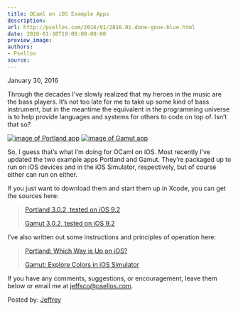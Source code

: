 ```yaml
---
title: OCaml on iOS Example Apps
description:
url: http://psellos.com/2016/01/2016.01.done-gone-blue.html
date: 2016-01-30T19:00:00-00:00
preview_image:
authors:
- Psellos
source:
---
```


<div class="date">January 30, 2016</div>

<p>Through the decades I’ve slowly realized that my heroes in the music are
the bass players. It’s not too late for me to take up some kind of bass
instrument, but in the meantime the equivalent in the programming
universe is to help provide languages and systems for others to code on
top of. Isn’t that so?</p>

<div class="flowaroundimg" style="margin-top: 0.4em;">
<a href="http://psellos.com/ocaml/example-app-portland.html"><img src="http://psellos.com/images/portland-upside-150.png" alt="image of Portland app"></a>
<a href="http://psellos.com/ocaml/example-app-gamut.html"><img src="http://psellos.com/images/gamut2-sky-blue-150.png" alt="image of Gamut app"></a>
</div>

<p>So, I guess that’s what I’m doing for OCaml on iOS. Most recently I’ve
updated the two example apps Portland and Gamut. They’re packaged up to
run on iOS devices and in the iOS Simulator, respectively, but of course
either can run on either.</p>

<p>If you just want to download them and start them up in Xcode, you can
get the sources here:</p>

<blockquote>
  <p><a href="http://psellos.com/pub/portland/portland-3.0.2.tgz">Portland 3.0.2, tested on iOS 9.2</a>  </p>
  
  <p><a href="http://psellos.com/pub/gamut/gamut-3.0.2.tgz">Gamut 3.0.2, tested on iOS 9.2</a>  </p>
</blockquote>

<div style="clear: both"></div>

<p>I’ve also written out some instructions and principles of operation
here:</p>

<blockquote>
  <p><a href="http://psellos.com/ocaml/example-app-portland.html">Portland: Which Way is Up on iOS?</a>  </p>
  
  <p><a href="http://psellos.com/ocaml/example-app-gamut.html">Gamut: Explore Colors in iOS Simulator</a>  </p>
</blockquote>

<p>If you have any comments, suggestions, or encouragement, leave them
below or email me at <a href="mailto:jeffsco@psellos.com">jeffsco@psellos.com</a>.</p>

<p>Posted by: <a href="http://psellos.com/aboutus.html#jeffreya.scofieldphd">Jeffrey</a></p>

<p></p>

